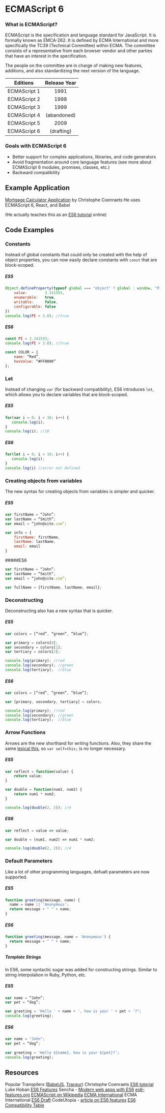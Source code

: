 ECMAScript 6
===

### What is ECMAScript?

ECMAScript is the specification and language standard for JavaScript.  It is formally known as EMCA-262.  It is defined by ECMA International and more specifically the TC39 (Technical Committee) within ECMA.  The committee consists of a representative from each browser vendor and other parties that have an interest in the specification.

The people on the committee are in charge of making new features, additions, and also standardizing the next version of the language.  

| Editions      | Release Year  |
| ------------- |:-------------:|
| ECMAScript 1  | 1991          |
| ECMAScript 2  | 1998          |
| ECMAScript 3  | 1999          |
| ECMAScript 4  | (abandoned)   |
| ECMAScript 5  | 2009          |
| ECMAScript 6  | (drafting)    |

### Goals with ECMAScript 6

* Better support for complex applications, libraries, and code generators
* Avoid fragmentation around core language features (see more about ECMAScript 6 modules, promises, classes, etc.)
* Backward compatibility

## Example Application

[Mortgage Calculator Application](http://coenraets.org/apps/react-mortgage-calc/) by Christophe Coenraets
He uses ECMAScript 6, React, and Babel

(He actually teaches this as an [ES6 tutorial](http://coenraets.org/blog/2015/07/building-react-applications-with-babel-ecmascript-6-and-modules/) online)

## Code Examples

### Constants

Instead of global constants that could only be created with the help of object properties, you can now easily declare constants with `const` that are block-scoped.

##### ES5
```JavaScript
Object.defineProperty(typeof global === "object" ? global : window, "PI", {
    value:        3.141593,
    enumerable:   true,
    writable:     false,
    configurable: false
})
console.log(PI > 3.0); //true
```

##### ES6
```JavaScript
const PI = 3.141593;
console.log(PI > 3.0); //true

const COLOR = {
    name: “Red”,
    hexValue: “#FF0000”
};
```

### Let

Instead of changing `var` (for backward compatibility), ES6 introduces `let`, which allows you to declare variables that are block-scoped.

##### ES5
```JavaScript
for(var i = 0; i < 10; i++) {
   console.log(i);
}
console.log(i); //10
```

##### ES6
```JavaScript
for(let i = 0; i < 10; i++) {
   console.log(i);
}
console.log(i) //error not defined
```

### Creating objects from variables 

The new syntax for creating objects from variables is simpler and quicker.

##### ES5
```JavaScript
var firstName = “John”;
var lastName = “Smith”;
var email = “john@site.com”;

var info = {
    firstName: firstName,
    lastName: lastName,
    email: email 
}
```

#####ES6
```JavaScript
var firstName = “John”;
var lastName = “Smith”;
var email = “john@site.com”;

var fullName = {firstName, lastName, email};
```

### Deconstructing

Deconstructing also has a new syntax that is quicker.

##### ES5
```JavaScript
var colors = [“red”, “green”, “blue”];

var primary = colors[0];
var secondary = colors[1];
var tertiary = colors[2];

console.log(primary); //red
console.log(secondary); //green
console.log(tertiary);  //blue
```

##### ES6
```JavaScript
var colors = [“red”, “green”, “blue”];

var [primary, secondary, tertiary] = colors;

console.log(primary); //red
console.log(secondary); //green
console.log(tertiary);  //blue
```

### Arrow Functions

Arrows are the new shorthand for writing functions.  Also, they share the same [lexical this](https://developer.mozilla.org/en-US/docs/Web/JavaScript/Reference/Functions/Arrow_functions#Lexical_this), so `var self=this;` is no longer necessary.

##### ES5
```JavaScript
var reflect = function(value) {
	return value;
}

var double = function(num1, num2) {
	return num1 * num2;
}

console.log(double(2, 2)); //4
```

##### ES6
```JavaScript
var reflect = value => value;

var double = (num1, num2) => num1 * num2;

console.log(double(2, 2)); //4
```

### Default Parameters

Like a lot of other programming languages, defualt parameters are now supported.

##### ES5
```JavaScript
function greeting(message, name) {
  name = name || 'Anonymous';
  return message + " " + name;
}
```
##### ES6
```JavaScript
function greeting(message, name = 'Anonymous') {
  return message + " " + name;
}
```

##### Template Strings

In ES6, some syntactic sugar was added for constructing strings.  Similar to string interpolation in Ruby, Python, etc.

##### ES5
```JavaScript
var name = “John”;
var pet = “dog”;

var greeting = 'Hello ' + name + ', how is your ' + pet + '?";
console.log(greeting);
```
##### ES6 
```JavaScript
var name = "John";
var pet = “dog”;
 
var greeting = 'Hello ${name}, how is your ${pet}?’;
console.log(greeting);
```

## Resources 

Popular Transpilers (<a href="https://babeljs.io/" target="_blank">BabelJS</a>, <a href="https://github.com/google/traceur-compiler" target="_blank">Traceur</a>)
Christophe Coenraets <a href="http://ccoenraets.github.io/es6-tutorial/" target="_blank">ES6 tutorial</a>
Luke Hoban <a href="https://github.com/lukehoban/es6features" target="_blank">ES6 Features</a>
Sencha - <a href="https://www.sencha.com/blog/toward-modern-web-apps-with-ecmascript-6-2/" target="_blank">Modern web apps with ES6</a>
<a href="http://es6-features.org/#DefaultParameterValues" target="_blank">es6-features.org</a>
<a href="https://en.wikipedia.org/wiki/ECMAScript#4th_Edition_.28abandoned.29" target="_blank">ECMAScript on Wikipedia</a> 
<a href="http://www.ecma-international.org/" target="_blank">ECMA International</a>
ECMA International <a href="http://www.ecma-international.org/ecma-262/6.0/" target="_blank">ES6 Draft</a> 
CodeUtopia - <a href="http://codeutopia.net/blog/2015/01/06/es6-what-are-the-benefits-of-the-new-features-in-practice/" target="_blank">article on ES6 features</a> 
<a href="http://kangax.github.io/compat-table/es6/" target="_blank">ES6 Compatibility Table</a> 


